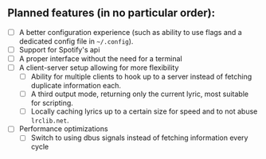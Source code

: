 ## Planned features (in no particular order):

- [ ] A better configuration experience (such as ability to use flags and a dedicated config file in `~/.config`).
- [ ] Support for Spotify's api
- [ ] A proper interface without the need for a terminal
- [ ] A client-server setup allowing for more flexibility
    - [ ] Ability for multiple clients to hook up to a server instead of fetching duplicate information each.
    - [ ] A third output mode, returning only the current lyric, most suitable for scripting.
    - [ ] Locally caching lyrics up to a certain size for speed and to not abuse `lrclib.net`.
- [ ] Performance optimizations
    - [ ] Switch to using dbus signals instead of fetching information every cycle
